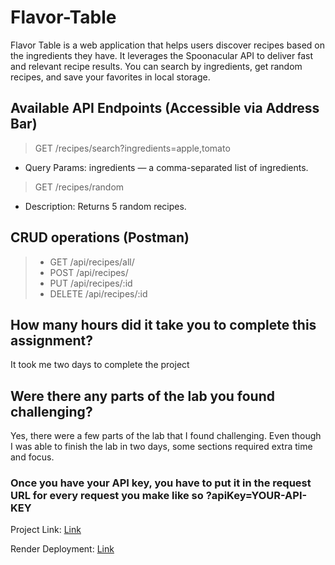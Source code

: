 # Flavor-Table

Flavor Table is a web application that helps users discover recipes based on the ingredients they have. It leverages the Spoonacular API to deliver fast and relevant recipe results. You can search by ingredients, get random recipes, and save your favorites in local storage.

## Available API Endpoints (Accessible via Address Bar)

> GET /recipes/search?ingredients=apple,tomato

- Query Params: ingredients — a comma-separated list of ingredients.

> GET /recipes/random

- Description: Returns 5 random recipes.

## CRUD operations (Postman)

>- GET /api/recipes/all/
>- POST /api/recipes/
>- PUT /api/recipes/:id
>- DELETE /api/recipes/:id

## How many hours did it take you to complete this assignment?

It took me two days to complete the project

## Were there any parts of the lab you found challenging?

Yes, there were a few parts of the lab that I found challenging. Even though I was able to finish the lab in two days, some sections required extra time and focus.

### Once you have your API key, you have to put it in the request URL for every request you make like so ?apiKey=YOUR-API-KEY

Project Link:
[Link](https://fahadsamarat.github.io/Flavor-Table/)

Render Deployment:
[Link](https://flavor-table-dop5.onrender.com)
